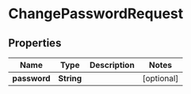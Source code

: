 

# ChangePasswordRequest

## Properties

Name | Type | Description | Notes
------------ | ------------- | ------------- | -------------
**password** | **String** |  |  [optional]




